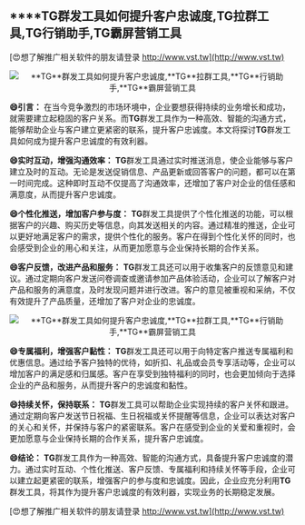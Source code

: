 ## ****TG**群发工具如何提升客户忠诚度,**TG**拉群工具,**TG**行销助手,**TG**霸屏营销工具**

[😍想了解推广相关软件的朋友请登录 http://www.vst.tw](http://www.vst.tw)

 <center><img src="https://vst.tw/MP4/tuiguang/png/7.png" alt="**TG**群发工具如何提升客户忠诚度,**TG**拉群工具,**TG**行销助手,**TG**霸屏营销工具"></center>

**😄引言：**
在当今竞争激烈的市场环境中，企业要想获得持续的业务增长和成功，就需要建立起稳固的客户关系。而**TG**群发工具作为一种高效、智能的沟通方式，能够帮助企业与客户建立更紧密的联系，提升客户忠诚度。本文将探讨**TG**群发工具如何成为提升客户忠诚度的有效利器。

**😄实时互动，增强沟通效率：**
**TG**群发工具通过实时推送消息，使企业能够与客户建立及时的互动。无论是发送促销信息、产品更新或回答客户的问题，都可以在第一时间完成。这种即时互动不仅提高了沟通效率，还增加了客户对企业的信任感和满意度，从而提升客户忠诚度。

**😄个性化推送，增加客户参与度：**
**TG**群发工具提供了个性化推送的功能，可以根据客户的兴趣、购买历史等信息，向其发送相关的内容。通过精准的推送，企业可以更好地满足客户的需求，提供个性化的服务。客户在得到个性化关怀的同时，也会感受到企业的用心和关注，从而更加愿意与企业保持长期的合作关系。

**😄客户反馈，改进产品和服务：**
**TG**群发工具还可以用于收集客户的反馈意见和建议。通过定期向客户发送问卷调查或邀请参加产品体验活动，企业可以了解客户对产品和服务的满意度，及时发现问题并进行改进。客户的意见被重视和采纳，不仅有效提升了产品质量，还增加了客户对企业的忠诚度。

 <center><img src="https://vst.tw/MP4/tuiguang/png/1.png" alt="**TG**群发工具如何提升客户忠诚度,**TG**拉群工具,**TG**行销助手,**TG**霸屏营销工具"></center>

**😄专属福利，增强客户黏性：**
**TG**群发工具还可以用于向特定客户推送专属福利和优惠信息。通过给予客户独特的优待，如折扣、礼品或会员专享活动等，企业可以增加客户的满足感和归属感。客户在享受到独特福利的同时，也会更加倾向于选择企业的产品和服务，从而提升客户的忠诚度和黏性。

**😄持续关怀，保持联系：**
**TG**群发工具可以帮助企业实现持续的客户关怀和跟进。通过定期向客户发送节日祝福、生日祝福或关怀提醒等信息，企业可以表达对客户的关心和关怀，并保持与客户的紧密联系。客户在感受到企业的关爱和重视时，会更加愿意与企业保持长期的合作关系，提升客户忠诚度。

**😄结论：**
**TG**群发工具作为一种高效、智能的沟通方式，具备提升客户忠诚度的潜力。通过实时互动、个性化推送、客户反馈、专属福利和持续关怀等手段，企业可以建立起更紧密的联系，增强客户的参与度和忠诚度。因此，企业应充分利用**TG**群发工具，将其作为提升客户忠诚度的有效利器，实现业务的长期稳定发展。

[😍想了解推广相关软件的朋友请登录 http://www.vst.tw](http://www.vst.tw)



